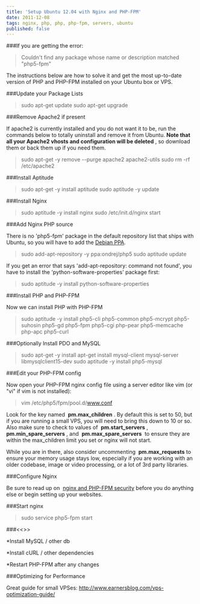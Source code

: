 ```yaml
---
title: 'Setup Ubuntu 12.04 with Nginx and PHP-FPM'
date: 2011-12-08
tags: nginx, php, php, php-fpm, servers, ubuntu
published: false
---
```


###If you are getting the error:


>Couldn't find any package whose name or description matched "php5-fpm"

The instructions below are how to solve it and get the most up-to-date version of PHP and PHP-FPM installed on your Ubuntu box or VPS.

###Update your Package Lists


>sudo apt-get update
sudo apt-get upgrade


###Remove Apache2 if present

If apache2 is currently installed and you do not want it to be, run the commands below to totally uninstall and remove it from Ubuntu.
**Note that all your Apache2 vhosts and configuration will be deleted**
, so download them or back them up if you need them.

>sudo apt-get -y remove --purge apache2 apache2-utils
sudo rm -rf /etc/apache2


###Install Aptitude


>sudo apt-get -y install aptitude
sudo aptitude -y update


###Install Nginx


>sudo aptitude -y install nginx
sudo /etc/init.d/nginx start


###Add Nginx PHP source

There is no 'php5-fpm' package in the default repository list that ships with Ubuntu, so you will have to add the
[Debian PPA](https://launchpad.net/~ondrej/+archive/php5).

>sudo add-apt-repository -y ppa:ondrej/php5
sudo aptitude update

If you get an error that says 'add-apt-repository: command not found', you have to install the 'python-software-properties' package first:

>sudo aptitude -y install python-software-properties


###Install PHP and PHP-FPM

Now we can install PHP with PHP-FPM

>sudo aptitude -y install php5-cli php5-common php5-mcrypt php5-suhosin php5-gd php5-fpm php5-cgi php-pear php5-memcache php-apc php5-curl


###Optionally Install PDO and MySQL


>sudo apt-get -y install apt-get install mysql-client mysql-server libmysqlclient15-dev
sudo aptitude -y install php5-mysql


###Edit your PHP-FPM config

Now open your PHP-FPM nginx config file using a server editor like vim (or "vi" if vim is not installed):

>vim /etc/php5/fpm/pool.d/www.conf

Look for the key named 
**pm.max_children**
. By default this is set to 50, but if you are running a small VPS, you will need to bring this down to 10 or so. Also make sure to check to values of 
**pm.start_servers**
, 
**pm.min_spare_servers**
, and 
**pm.max_spare_servers**
 to ensure they are within the max_children limit you set or nginx will not start.

While you are in there, also consider uncommenting 
**pm.max_requests**
 to ensure your memory usage stays low, especially if you are working with an older codebase, image or video processing, or a lot of 3rd party libraries.

###Configure Nginx

Be sure to read up on 
[nginx and PHP-FPM security](https://nealpoole.com/blog/2011/04/setting-up-php-fastcgi-and-nginx-dont-trust-the-tutorials-check-your-configuration/) before you do anything else or begin setting up your websites.

###Start nginx


>sudo service php5-fpm start


###<<<Still Need>>>


*Install MySQL / other db


*Install cURL / other dependencies


*Restart PHP-FPM after any changes

###Optimizing for Performance

Great guide for small VPSes: http://www.earnersblog.com/vps-optimization-guide/
